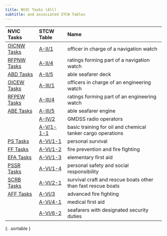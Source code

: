 ```yaml
---
title: NVIC Tasks (All)
subtitle: and associated STCW Tables
---
```




|  NVIC Tasks  |    STCW Table     |  Name   |
|:-------------|:------------|:--------------|
| [OICNW Tasks](index_OICNW.html) | [A-II/1](21.html) | officer in charge of a navigation watch | 
| [RFPNW Tasks](index_RFPNW.html) | [A-II/4](24.html) | ratings forming part of a navigation watch | 
| [ABD Tasks](index_ABD.html) | [A-II/5](25.html) | able seafarer deck | 
| [OICEW Tasks](index_OICEW.html) | [A-III/1](31.html) | officers in charge of an engineering watch | 
| [RFPEW Tasks](index_RFPEW.html) | [A-III/4](34.html) | ratings forming part of an engineering watch | 
| [ABE Tasks](index_ABE.html) | [A-III/5](35.html) | able seafarer engine | 
|  | [A-IV/2](42.html) | GMDSS radio operators | 
|  | [A-V/1-1-1](5111.html) | basic training for oil and chemical tanker cargo operations | 
| [PS Tasks](index_PS.html) | [A-VI/1-1](611.html) | personal survival | 
| [FF Tasks](index_FF.html) | [A-VI/1-2](612.html) | fire prevention and fire fighting | 
| [EFA Tasks](index_EFA.html) | [A-VI/1-3](613.html) | elementary first aid | 
| [PSSR Tasks](index_PSSR.html) | [A-VI/1-4](614.html) | personal safety and social responsibility | 
| [SCRB Tasks](index_SCRB.html) | [A-VI/2-1](621.html) | survival craft and rescue boats other than fast rescue boats | 
| [AFF Tasks](index_AFF.html) | [A-VI/3](63.html) | advanced fire fighting | 
|  | [A-VI/4-1](641.html) | medical first aid | 
|  | [A-VI/6-2](662.html) | seafarers with designated security duties | 
{: .sortable }